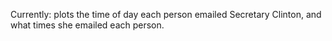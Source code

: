 
Currently: plots the time of day each person emailed Secretary Clinton, and what times she emailed each person.
